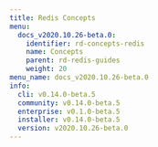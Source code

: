 ```yaml
---
title: Redis Concepts
menu:
  docs_v2020.10.26-beta.0:
    identifier: rd-concepts-redis
    name: Concepts
    parent: rd-redis-guides
    weight: 20
menu_name: docs_v2020.10.26-beta.0
info:
  cli: v0.14.0-beta.5
  community: v0.14.0-beta.5
  enterprise: v0.1.0-beta.5
  installer: v0.14.0-beta.5
  version: v2020.10.26-beta.0
---
```


